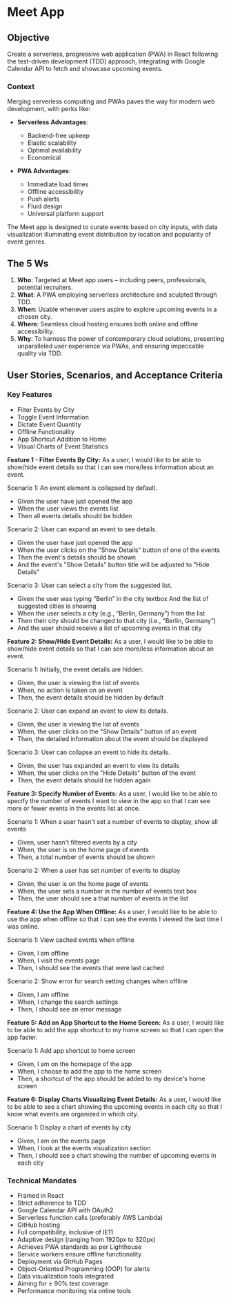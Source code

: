 # Meet App

## Objective
Create a serverless, progressive web application (PWA) in React following the test-driven development (TDD) approach, integrating with Google Calendar API to fetch and showcase upcoming events.

### Context
Merging serverless computing and PWAs paves the way for modern web development, with perks like:

- **Serverless Advantages**: 
    - Backend-free upkeep
    - Elastic scalability
    - Optimal availability
    - Economical
    
- **PWA Advantages**: 
    - Immediate load times
    - Offline accessibility
    - Push alerts
    - Fluid design
    - Universal platform support

The Meet app is designed to curate events based on city inputs, with data visualization illuminating event distribution by location and popularity of event genres.

## The 5 Ws
1. **Who**: Targeted at Meet app users – including peers, professionals, potential recruiters.
2. **What**: A PWA employing serverless architecture and sculpted through TDD.
3. **When**: Usable whenever users aspire to explore upcoming events in a chosen city.
4. **Where**: Seamless cloud hosting ensures both online and offline accessibility.
5. **Why**: To harness the power of contemporary cloud solutions, presenting unparalleled user experience via PWAs, and ensuring impeccable quality via TDD.

## User Stories, Scenarios, and Acceptance Criteria

### Key Features

- Filter Events by City
- Toggle Event Information
- Dictate Event Quantity
- Offline Functionality
- App Shortcut Addition to Home
- Visual Charts of Event Statistics

**Feature 1 - Filter Events By City:** As a user, I would like to be able to show/hide event details so that I can see more/less information about an event.

Scenario 1: An event element is collapsed by default.
- Given the user have just opened the app
- When the user views the events list
- Then all events details should be hidden

Scenario 2: User can expand an event to see details.
- Given the user have just opened the app
- When the user clicks on the "Show Details" button of one of the events
- Then the event's details should be shown
- And the event's "Show Details" button title will be adjusted to "Hide Details"

Scenario 3: User can select a city from the suggested list.
- Given the user was typing “Berlin” in the city textbox And the list of suggested cities is showing
- When the user selects a city (e.g., “Berlin, Germany”) from the list
- Then their city should be changed to that city (i.e., “Berlin, Germany”)
- And the user should receive a list of upcoming events in that city
 
**Feature 2: Show/Hide Event Details:** As a user, I would like to be able to show/hide event details so that I can see more/less
information about an event. 

Scenario 1: Initially, the event details are hidden.
- Given, the user is viewing the list of events
- When, no action is taken on an event
- Then, the event details should be hidden by default 

Scenario 2: User can expand an event to view its details.  
- Given, the user is viewing the list of events
- When, the user clicks on the "Show Details" button of an event
- Then, the detailed information about the event should be displayed 

Scenario 3: User can collapse an event to hide its details.
- Given, the user has expanded an event to view its details
- When, the user clicks on the "Hide Details" button of the event
- Then, the event details should be hidden again

**Feature 3: Specify Number of Events:** As a user, I would like to be able to specify the number of events I want to view in the app so
that I can see more or fewer events in the events list at once.

Scenario 1: When a user hasn't set a number of events to display, show all events  
- Given, user hasn't filtered events by a city
- When, the user is on the home page of events
- Then, a total number of events should be shown 

Scenario 2: When a user has set number of events to display  
- Given, the user is on the home page of events
- When, the user sets a number in the number of events text box
- Then, the user should see a that number of events in the list

**Feature 4: Use the App When Offline:** As a user, I would like to be able to use the app when offline so that I can see the events I
viewed the last time I was online.

Scenario 1: View cached events when offline  
- Given, I am offline  
- When, I visit the events page  
- Then, I should see the events that were last cached  

Scenario 2: Show error for search setting changes when offline  
- Given, I am offline  
- When, I change the search settings  
- Then, I should see an error message  

**Feature 5: Add an App Shortcut to the Home Screen:** As a user, I would like to be able to add the app shortcut to my home screen so that I can open the app faster.

Scenario 1: Add app shortcut to home screen  
- Given, I am on the homepage of the app  
- When, I choose to add the app to the home screen  
- Then, a shortcut of the app should be added to my device's home screen  

**Feature 6: Display Charts Visualizing Event Details:** As a user, I would like to be able to see a chart showing the upcoming events in each city so that I know what events are organized in which city.

Scenario 1: Display a chart of events by city  
- Given, I am on the events page  
- When, I look at the events visualization section  
- Then, I should see a chart showing the number of upcoming events in each city  


### Technical Mandates

- Framed in React
- Strict adherence to TDD
- Google Calendar API with OAuth2
- Serverless function calls (preferably AWS Lambda)
- GitHub hosting
- Full compatibility, inclusive of IE11
- Adaptive design (ranging from 1920px to 320px)
- Achieves PWA standards as per Lighthouse
- Service workers ensure offline functionality
- Deployment via GitHub Pages
- Object-Oriented Programming (OOP) for alerts
- Data visualization tools integrated
- Aiming for ≥ 90% test coverage
- Performance monitoring via online tools